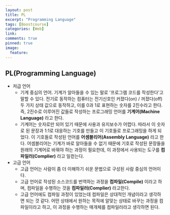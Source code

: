 ```yaml
---
layout: post
title: PL
excerpt: "Programming Language"
tags: [Boostcourse]
categories: [Web]
link:
comments: true
pinned: true
image:
  feature:
---
```


## PL(Programming Language)

- 저급 언어
  - 기계 중심의 언어. 기계가 알아들을 수 있는 말로 '프로그램 코드를 작성한다'고 말할 수 있다. 전기로 동작하는 컴퓨터는 전기신호인 커졌다(on) / 꺼졌다(off) 두 가지 상태 값으로 동작하고, 이를 0과 1로 표현하는 숫자를 2진수라고 한다. 즉, 2진수로 이루어진 값들로 작성하는 프로그래밍 언어를 **기계어(Machine Language)** 라고 한다.
  - 기계어는 숫자로만 되어 있기 때문에 사용과 유지보수가 어렵다. 따라서 이 숫자로 된 문장과 1:1로 대응하는 기호를 만들고 이 기호들로 프로그래밍을 하게 되었다. 이 기호들로 작성된 언어를 **어셈블리어(Assembly Language)** 라고 한다. 어셈블리어는 기계가 바로 알아들을 수 없기 때문에 기호로 작성된 문장들을 원래의 기계어로 바꿔야 하는 과정이 필요한데, 이 과정에서 사용되는 도구를 **컴파일러(Complier)** 라고 일컫는다.
- 고급 언어
  - 고급 언어는 사람이 좀 더 이해하기 쉬운 문법으로 구성된 사람 중심의 언어이다.
  - 고급 언어로 작성된 소스코드를 번역하는 과정을 **컴파일(Compile)** 이라고 하며, 컴파일을 수행하는 것을 **컴파일러(Complier)** 라고한다.
  - 고급 언어에도 컴파일 과정이 있었는데 컴파일은 상대적인 개념이라고 생각하면 되는 것 같다. 어떤 상태에서 원하는 목적에 알맞는 상태로 바꾸는 과정을 컴파일이라고 하고, 이 과정을 수행하는 매개체를 컴파일러라고 생각하면 된다.

